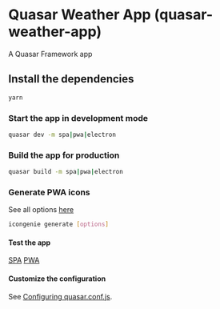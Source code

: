 # Quasar Weather App (quasar-weather-app)

A Quasar Framework app

## Install the dependencies
```bash
yarn
```

### Start the app in development mode
```bash
quasar dev -m spa|pwa|electron
```

### Build the app for production
```bash
quasar build -m spa|pwa|electron
```

### Generate PWA icons
See all options [here](https://quasar.dev/icongenie/command-list)
```bash
icongenie generate [options]
```


#### Test the app
[SPA](https://marco-s117.github.io/quasar-weather-app/dist/spa)
[PWA](https://marco-s117.github.io/quasar-weather-app/dist/pwa)

#### Customize the configuration
See [Configuring quasar.conf.js](https://quasar.dev/quasar-cli/quasar-conf-js).
